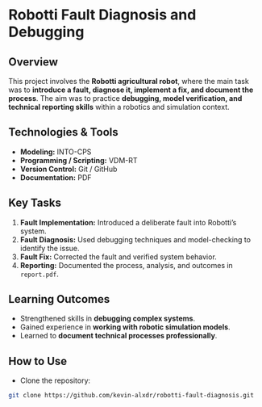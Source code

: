 # Robotti Fault Diagnosis and Debugging

## Overview
This project involves the **Robotti agricultural robot**, where the main task was to **introduce a fault, diagnose it, implement a fix, and document the process**. The aim was to practice **debugging, model verification, and technical reporting skills** within a robotics and simulation context.



## Technologies & Tools
- **Modeling:** INTO-CPS  
- **Programming / Scripting:** VDM-RT  
- **Version Control:** Git / GitHub  
- **Documentation:** PDF

## Key Tasks
1. **Fault Implementation:** Introduced a deliberate fault into Robotti’s system.  
2. **Fault Diagnosis:** Used debugging techniques and model-checking to identify the issue.  
3. **Fault Fix:** Corrected the fault and verified system behavior.  
4. **Reporting:** Documented the process, analysis, and outcomes in `report.pdf`.

## Learning Outcomes
- Strengthened skills in **debugging complex systems**.  
- Gained experience in **working with robotic simulation models**.  
- Learned to **document technical processes professionally**.  

## How to Use
- Clone the repository:
```bash
git clone https://github.com/kevin-alxdr/robotti-fault-diagnosis.git
